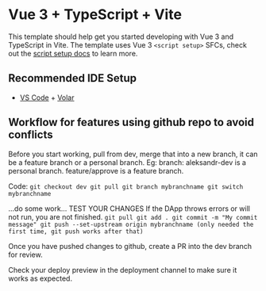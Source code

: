 # Vue 3 + TypeScript + Vite

This template should help get you started developing with Vue 3 and TypeScript in Vite. The template uses Vue 3 `<script setup>` SFCs, check out the [script setup docs](https://v3.vuejs.org/api/sfc-script-setup.html#sfc-script-setup) to learn more.

## Recommended IDE Setup

- [VS Code](https://code.visualstudio.com/) + [Volar](https://marketplace.visualstudio.com/items?itemName=johnsoncodehk.volar)

## Workflow for features using github repo to avoid conflicts

Before you start working, pull from dev, merge that into a new branch, it can be a feature branch or a personal branch. Eg: branch: aleksandr-dev is a personal branch. feature/approve is a feature branch.

Code:
`git checkout dev git pull git branch mybranchname git switch mybranchname`

...do some work...
TEST YOUR CHANGES
If the DApp throws errors or will not run, you are not finished.
`git pull git add . git commit -m "My commit message" git push --set-upstream origin mybranchname (only needed the first time, git push works after that)`

Once you have pushed changes to github, create a PR into the dev branch for review.

Check your deploy preview in the deployment channel to make sure it works as expected.
